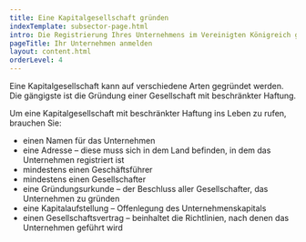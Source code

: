 ```yaml
---
title: Eine Kapitalgesellschaft gründen
indexTemplate: subsector-page.html
intro: Die Registrierung Ihres Unternehmens im Vereinigten Königreich geht schnell und einfach. Das Companies House (Handelsregister) benötigt dafür nur ein Formular. 
pageTitle: Ihr Unternehmen anmelden
layout: content.html
orderLevel: 4
---
```


Eine Kapitalgesellschaft kann auf verschiedene Arten gegründet werden. Die gängigste ist die Gründung einer Gesellschaft mit beschränkter Haftung.

Um eine Kapitalgesellschaft mit beschränkter Haftung ins Leben zu rufen, brauchen Sie: 

-	einen Namen für das Unternehmen
-	eine Adresse – diese muss sich in dem Land befinden, in dem das Unternehmen registriert ist
-	mindestens einen Geschäftsführer
-	mindestens einen Gesellschafter
-	eine Gründungsurkunde – der Beschluss aller Gesellschafter, das Unternehmen zu gründen
-	eine Kapitalaufstellung – Offenlegung des Unternehmenskapitals
-	einen Gesellschaftsvertrag – beinhaltet die Richtlinien, nach denen das Unternehmen geführt wird
